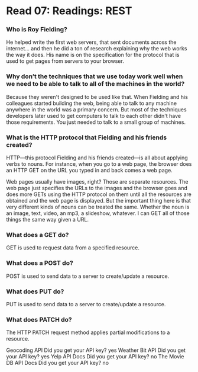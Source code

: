 # Read 07: Readings: REST

### Who is Roy Fielding?


He helped write the first web servers, that sent documents across the internet… and then he did a ton of research explaining why the web works the way it does. His name is on the specification for the protocol that is used to get pages from servers to your browser.

### Why don’t the techniques that we use today work well when we need to be able to talk to all of the machines in the world?
Because they weren't designed to be used like that. When Fielding and his colleagues started building the web, being able to talk to any machine anywhere in the world was a primary concern. But most of the techniques developers later used to get computers to talk to each other didn't have those requirements. You just needed to talk to a small group of machines.

### What is the HTTP protocol that Fielding and his friends created?
HTTP—this protocol Fielding and his friends created—is all about applying verbs to nouns. For instance, when you go to a web page, the browser does an HTTP GET on the URL you typed in and back comes a web page.

Web pages usually have images, right? Those are separate resources. The web page just specifies the URLs to the images and the browser goes and does more GETs using the HTTP protocol on them until all the resources are obtained and the web page is displayed. But the important thing here is that very different kinds of nouns can be treated the same. Whether the noun is an image, text, video, an mp3, a slideshow, whatever. I can GET all of those things the same way given a URL.

### What does a GET do?
GET is used to request data from a specified resource.
### What does a POST do?
POST is used to send data to a server to create/update a resource.

### What does PUT do?
PUT is used to send data to a server to create/update a resource.

### What does PATCH do?
The HTTP PATCH request method applies partial modifications to a resource.


Geocoding API
Did you get your API key?
yes
Weather Bit API
Did you get your API key?
yes
Yelp API Docs
Did you get your API key?
no
The Movie DB API Docs
Did you get your API key?
no